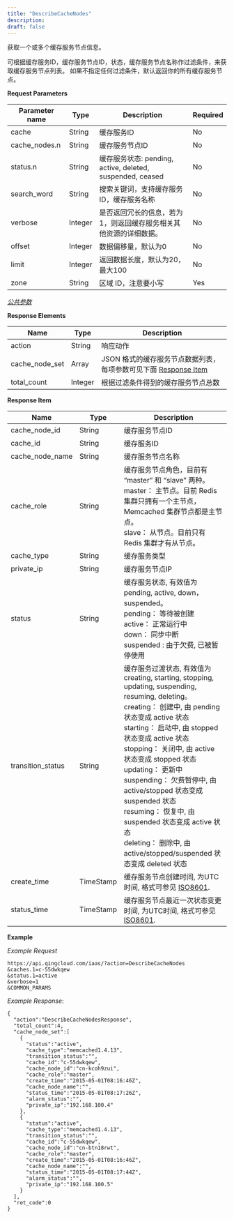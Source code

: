 ```yaml
---
title: "DescribeCacheNodes"
description: 
draft: false
---
```




获取一个或多个缓存服务节点信息。

可根据缓存服务ID，缓存服务节点ID，状态，缓存服务节点名称作过滤条件，来获取缓存服务节点列表。 如果不指定任何过滤条件，默认返回你的所有缓存服务节点。

**Request Parameters**

| Parameter name | Type | Description | Required |
| --- | --- | --- | --- |
| cache | String | 缓存服务ID | No |
| cache_nodes.n | String | 缓存服务节点ID | No |
| status.n | String | 缓存服务状态: pending, active, deleted, suspended, ceased | No |
| search_word | String | 搜索关键词，支持缓存服务ID，缓存服务名称 | No |
| verbose | Integer | 是否返回冗长的信息，若为1，则返回缓存服务相关其他资源的详细数据。 | No |
| offset | Integer | 数据偏移量，默认为0 | No |
| limit | Integer | 返回数据长度，默认为20，最大100 | No |
| zone | String | 区域 ID，注意要小写 | Yes |

[_公共参数_](../../common/parameters.html#api-common-parameters)

**Response Elements**

| Name | Type | Description |
| --- | --- | --- |
| action | String | 响应动作 |
| cache_node_set | Array | JSON 格式的缓存服务节点数据列表，每项参数可见下面 [Response Item](#response-item) |
| total_count | Integer | 根据过滤条件得到的缓存服务节点总数 |

**Response Item**

| Name | Type | Description |
| --- | --- | --- |
| cache_node_id | String | 缓存服务节点ID |
| cache_id | String | 缓存服务ID |
| cache_node_name | String | 缓存服务节点名称 |
| cache_role | String | 缓存服务节点角色，目前有 “master” 和 “slave” 两种。<br/>master： 主节点。目前 Redis 集群只拥有一个主节点，Memcached 集群节点都是主节点。<br/>slave： 从节点。目前只有 Redis 集群才有从节点。 |
| cache_type | String | 缓存服务类型 |
| private_ip | String | 缓存服务节点IP |
| status | String | 缓存服务状态, 有效值为pending, active, down，suspended。<br/>pending： 等待被创建<br/>active： 正常运行中<br/>down： 同步中断<br/>suspended : 由于欠费, 已被暂停使用 |
| transition_status | String | 缓存服务过渡状态, 有效值为creating, starting, stopping, updating, suspending, resuming, deleting。<br/>creating： 创建中, 由 pending 状态变成 active 状态<br/>starting： 启动中, 由 stopped 状态变成 active 状态<br/>stopping： 关闭中, 由 active 状态变成 stopped 状态<br/>updating： 更新中<br/>suspending： 欠费暂停中, 由 active/stopped 状态变成 suspended 状态<br/>resuming： 恢复中, 由 suspended 状态变成 active 状态<br/>deleting： 删除中, 由 active/stopped/suspended 状态变成 deleted 状态 |
| create_time | TimeStamp | 缓存服务节点创建时间, 为UTC时间, 格式可参见 [ISO8601](http://www.w3.org/TR/NOTE-datetime). |
| status_time | TimeStamp | 缓存服务节点最近一次状态变更时间, 为UTC时间, 格式可参见 [ISO8601](http://www.w3.org/TR/NOTE-datetime). |

**Example**

_Example Request_

```
https://api.qingcloud.com/iaas/?action=DescribeCacheNodes
&caches.1=c-55dwkqew
&status.1=active
&verbose=1
&COMMON_PARAMS
```

_Example Response_:

```
{
  "action":"DescribeCacheNodesResponse",
  "total_count":4,
  "cache_node_set":[
    {
      "status":"active",
      "cache_type":"memcached1.4.13",
      "transition_status":"",
      "cache_id":"c-55dwkqew",
      "cache_node_id":"cn-kcoh9zui",
      "cache_role":"master",
      "create_time":"2015-05-01T08:16:46Z",
      "cache_node_name":"",
      "status_time":"2015-05-01T08:17:26Z",
      "alarm_status":"",
      "private_ip":"192.168.100.4"
    },
    {
      "status":"active",
      "cache_type":"memcached1.4.13",
      "transition_status":"",
      "cache_id":"c-55dwkqew",
      "cache_node_id":"cn-btn18rwt",
      "cache_role":"master",
      "create_time":"2015-05-01T08:16:46Z",
      "cache_node_name":"",
      "status_time":"2015-05-01T08:17:44Z",
      "alarm_status":"",
      "private_ip":"192.168.100.5"
    }
  ],
  "ret_code":0
}
```
